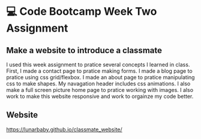 # :computer: Code Bootcamp Week Two Assignment

## Make a website to introduce a classmate

I used this week assignment to pratice several concepts I learned in class. First, I made a contact page to pratice making forms. I made a blog page to pratice using css grid/flexbox. I made an about page to pratice manipulating css to make shapes. My navagation header includes css animations. I also make a full screen picture home page to pratice working with images. I also work to make this website responsive and work to orgainze my code better.

## Website
https://lunarbaby.github.io/classmate_website/